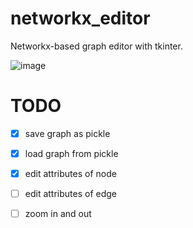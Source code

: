 # networkx_editor
Networkx-based graph editor with tkinter. 

![image](https://user-images.githubusercontent.com/3883043/113003016-49e44b00-91ad-11eb-9760-01d725cb8a92.png)
# TODO
- [x] save graph as pickle
- [x] load graph from pickle
- [x] edit attributes of node
- [ ] edit attributes of edge
- [ ] zoom in and out

 
